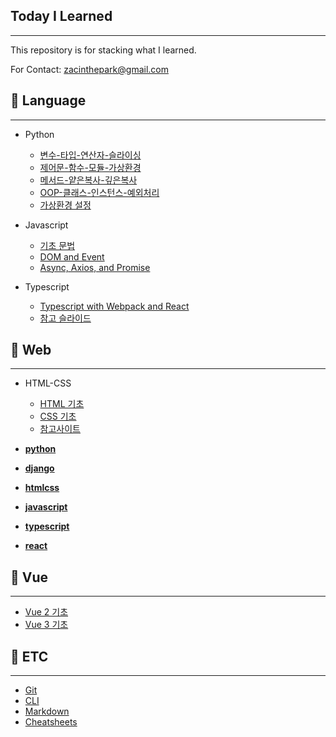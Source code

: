 ## Today I Learned

---

This repository is for stacking what I learned.

For Contact: zacinthepark@gmail.com

## :pushpin: Language

---

- Python

    - [변수-타입-연산자-슬라이싱](./python/%EB%B3%80%EC%88%98-%ED%83%80%EC%9E%85-%EC%97%B0%EC%82%B0%EC%9E%90-%EC%8A%AC%EB%9D%BC%EC%9D%B4%EC%8B%B1.md)
    - [제어문-함수-모듈-가상환경](./python/%EC%A0%9C%EC%96%B4%EB%AC%B8-%ED%95%A8%EC%88%98-%EB%AA%A8%EB%93%88-%EA%B0%80%EC%83%81%ED%99%98%EA%B2%BD.md)
    - [메서드-얕은복사-깊은복사](./python/%EB%A9%94%EC%84%9C%EB%93%9C-%EC%96%95%EC%9D%80%EB%B3%B5%EC%82%AC-%EA%B9%8A%EC%9D%80%EB%B3%B5%EC%82%AC.md)
    - [OOP-클래스-인스턴스-예외처리](./python/OOP-%ED%81%B4%EB%9E%98%EC%8A%A4-%EC%9D%B8%EC%8A%A4%ED%84%B4%EC%8A%A4-%EC%98%88%EC%99%B8%EC%B2%98%EB%A6%AC.md)
    - [가상환경 설정](./python/%EA%B0%80%EC%83%81%ED%99%98%EA%B2%BD%20%EC%84%A4%EC%A0%95.md)

- Javascript

    - [기초 문법](./javascript/basics.md)
    - [DOM and Event](./javascript/dom-event.md)
    - [Async, Axios, and Promise](./javascript/async-axios-promise.md)

- Typescript

    - [Typescript with Webpack and React](./typescript/README.md)
    - [참고 슬라이드](./typescript/TypeScript%2BSlides.pdf)

## :pushpin: Web

---

- HTML-CSS
    - [HTML 기초](./web/html%20%EA%B8%B0%EC%B4%88.md)
    - [CSS 기초](./web/css%20%EA%B8%B0%EC%B4%88.md)
    - [참고사이트](./web/%EC%B0%B8%EA%B3%A0%EC%82%AC%EC%9D%B4%ED%8A%B8.md)

- **[python](./python/README.md)**
- **[django](./django/README.md)**
- **[htmlcss](./htmlcss/README.md)**
- **[javascript](./javascript/README.md)**
- **[typescript](./typescript/README.md)**
- **[react](./react/react-guide/README.md)**

## :pushpin: Vue

---

- [Vue 2 기초](./vue/vue2/README.md)
- [Vue 3 기초](./vue/vue3/README.md)

## :pushpin: ETC

---

- [Git](./git/README.md)
- [CLI](./cli//README.md)
- [Markdown](./markdown//README.md)
- [Cheatsheets](./cheatsheets//README.md)
